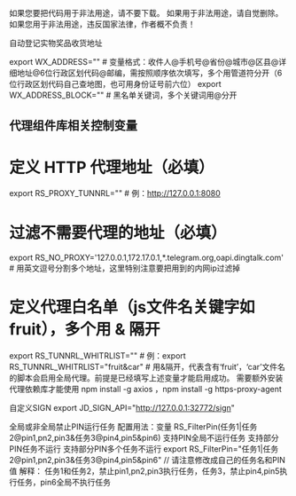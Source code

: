 如果您要把代码用于非法用途，请不要下载。
如果用于非法用途，请自觉删除。
如果您用于非法用途，违反国家法律，作者概不负责！

自动登记实物奖品收货地址

export WX_ADDRESS="" # 变量格式：收件人@手机号@省份@城市@区县@详细地址@6位行政区划代码@邮编，需按照顺序依次填写，多个用管道符分开（6位行政区划代码自己查地图，也可用身份证号前六位）
export WX_ADDRESS_BLOCK="" # 黑名单关键词，多个关键词用@分开

## 代理组件库相关控制变量
# 定义 HTTP 代理地址（必填）
export RS_PROXY_TUNNRL="" # 例：http://127.0.0.1:8080
# 过滤不需要代理的地址（必填）
export RS_NO_PROXY='127.0.0.1,172.17.0.1,*.telegram.org,oapi.dingtalk.com' # 用英文逗号分割多个地址，这里特别注意要把用到的内网ip过滤掉
# 定义代理白名单（js文件名关键字如fruit），多个用 & 隔开
export RS_TUNNRL_WHITRLIST="" # 例：export RS_TUNNRL_WHITRLIST="fruit&car"  # 用&隔开，代表含有‘fruit’，‘car’文件名的脚本会启用全局代理。前提是已经填写上述变量才能启用成功。
需要额外安装代理依赖库才能使用 npm install -g axios ，npm install -g https-proxy-agent

自定义SIGN
export JD_SIGN_API="http://127.0.0.1:32772/sign"

全局或非全局禁止PIN运行任务
配置用法：变量 RS_FilterPin(任务1|任务2@pin1,pn2,pin3&任务3@pin4,pin5&pin6)
支持PIN全局不运行任务
支持部分PIN任务不运行
支持部分PIN多个任务不运行
export RS_FilterPin="任务1|任务2@pin1,pn2,pin3&任务3@pin4,pin5&pin6"   // 请注意修改成自己的任务名和PIN值
解释：
任务1和任务2，禁止pin1,pn2,pin3执行任务，任务3，禁止pin4,pin5执行任务，pin6全局不执行任务

